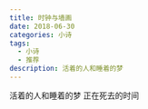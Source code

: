 ```yaml
---
title: 时钟与墙画
date: 2018-06-30
categories: 小诗
tags:
  - 小诗
  - 推荐
description: 活着的人和睡着的梦
---
```


活着的人和睡着的梦
正在死去的时间